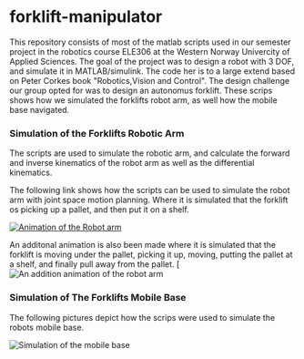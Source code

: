 # forklift-manipulator

This repository consists of most of the matlab scripts used in our semester project in the robotics course ELE306 at the Western Norway Univercity of Applied Sciences. The goal of the project was to design a robot with 3 DOF, and simulate it in MATLAB/simulink. The code her is to a large extend based on Peter Corkes book
"Robotics,Vision and Control". The design challenge our group opted for was to design an autonomus forklift. These scrips shows how we simulated the forklifts robot arm, as well how the mobile base navigated.

### Simulation of the Forklifts Robotic Arm

The scripts are used to simulate the robotic arm, and calculate the forward and inverse kinematics of the robot arm as well as the differential kinematics.

The following link shows how the scripts can be used to simulate the robot arm with joint space motion planning. Where it is simulated that the forklift os picking up a pallet, and then put it on a shelf. 

[![Animation of the Robot arm](https://img.youtube.com/vi/XcspdaYHjw0/0.jpg)](https://www.youtube.com/watch?v=XcspdaYHjw0&)


An additonal animation is also been made where it is simulated that the forklift is moving under the pallet, picking it up, moving, putting the pallet at a shelf, and finally pull away from the pallet.
[![An addition animation of the robot arm](https://youtu.be/Nd98sdwXui4)


### Simulation of The Forklifts Mobile Base

The following pictures depict how the scrips were used to simulate the robots mobile base. 

![Simulation of the mobile base](https://github.com/henrik-h-42/forklift-manipulator/blob/main/animation.gif)





